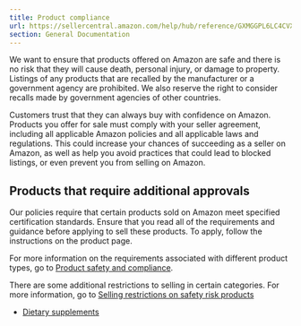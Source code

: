 ```yaml
---
title: Product compliance
url: https://sellercentral.amazon.com/help/hub/reference/GXMGGPL6LC4CVXHT
section: General Documentation
---
```


We want to ensure that products offered on Amazon are safe and there is no
risk that they will cause death, personal injury, or damage to property.
Listings of any products that are recalled by the manufacturer or a government
agency are prohibited. We also reserve the right to consider recalls made by
government agencies of other countries.

Customers trust that they can always buy with confidence on Amazon. Products
you offer for sale must comply with your seller agreement, including all
applicable Amazon policies and all applicable laws and regulations. This could
increase your chances of succeeding as a seller on Amazon, as well as help you
avoid practices that could lead to blocked listings, or even prevent you from
selling on Amazon.

## Products that require additional approvals

Our policies require that certain products sold on Amazon meet specified
certification standards. Ensure that you read all of the requirements and
guidance before applying to sell these products. To apply, follow the
instructions on the product page.

For more information on the requirements associated with different product
types, go to [Product safety and compliance](/gp/help/GUH6FA4XSJ2LZFLY).

There are some additional restrictions to selling in certain categories. For
more information, go to [Selling restrictions on safety risk
products](/gp/help/GKKYJ3C25DG334PW)

  * [Dietary supplements](/gp/help/G55N3JF2WQS7RVNE)

